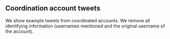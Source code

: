 ## Coordination account tweets

We show example tweets from coordinated accounts. We remove all identifying information (usernames mentioned and the original username of the account).
